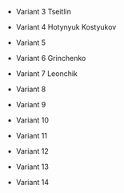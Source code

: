 * Variant 3 Tseitlin

* Variant 4 Hotynyuk Kostyukov 

* Variant 5 

* Variant 6 Grinchenko

* Variant 7 Leonchik

* Variant 8

* Variant 9

* Variant 10

* Variant 11

* Variant 12

* Variant 13

* Variant 14
